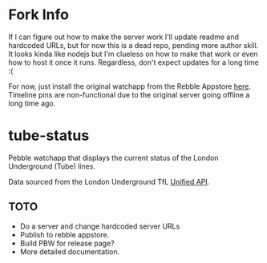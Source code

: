 # Fork Info
If I can figure out how to make the server work I'll update readme and hardcoded URLs, but for now this is a dead repo, pending more author skill. It looks kinda like nodejs but I'm clueless on how to make that work or even how to host it once it runs. Regardless, don't expect updates for a long time :(

For now, just install the original watchapp from the Rebble Appstore [here](https://apps.rebble.io/en_US/application/529e8742d7894b189c000012). Timeline pins are non-functional due to the original server going offline a long time ago. 

# tube-status

Pebble watchapp that displays the current status of the London Underground
(Tube) lines.

Data sourced from the London Underground TfL [Unified API](https://api.tfl.gov.uk/).

## TOTO

- Do a server and change hardcoded server URLs
- Publish to rebble appstore.
- Build PBW for release page?
- More detailed documentation.
